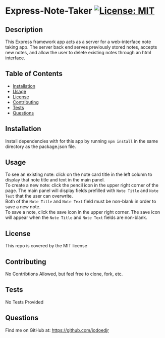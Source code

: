 # Express-Note-Taker    [![License: MIT](https://img.shields.io/badge/License-MIT-yellow.svg)](https://opensource.org/licenses/MIT)

## Description 

This Express framework app acts as a server for a web-interface note taking app. The server back end serves previously stored notes, accepts new notes, and allow the user to delete existing notes through an html interface.


## Table of Contents

* [Installation](#installation)
* [Usage](#usage)
* [License](#license)
* [Contributing](#contributing)
* [Tests](#tests)
* [Questions](#questions)


## Installation

Install dependencies with for this app by running `npm install` in the same directory as the package.json file.


## Usage 

To see an existing note: click on the note card title in the left column to display that note title and text in the main panel.\
To create a new note: click the pencil icon in the upper right corner of the page. The main panel will display fields prefilled with `Note Title` and `Note Text` that the user can overwrite.\
Both of the `Note Title` and `Note Text` field must be non-blank in order to save a new note.\
To save a note, click the save icon in the upper right corner. The save icon will appear when the `Note Title` and `Note Text` fields are non-blank.


## License

This repo is covered by the MIT license


## Contributing

No Contribtions Allowed, but feel free to clone, fork, etc.


## Tests

No Tests Provided


## Questions

Find me on GitHub at: https://github.com/jodoedjr


